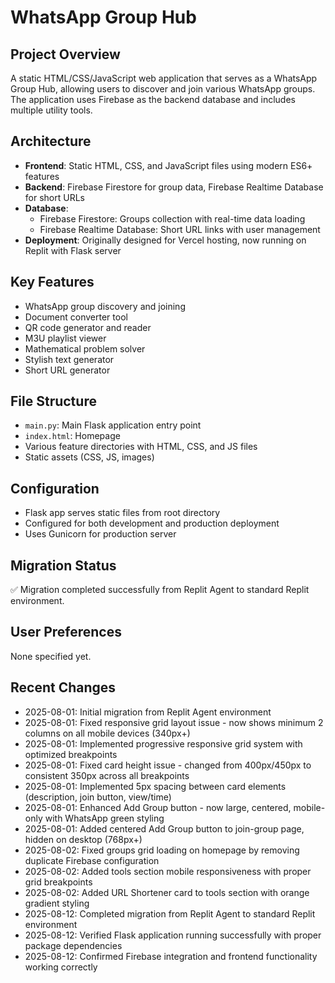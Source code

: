 # WhatsApp Group Hub

## Project Overview
A static HTML/CSS/JavaScript web application that serves as a WhatsApp Group Hub, allowing users to discover and join various WhatsApp groups. The application uses Firebase as the backend database and includes multiple utility tools.

## Architecture
- **Frontend**: Static HTML, CSS, and JavaScript files using modern ES6+ features
- **Backend**: Firebase Firestore for group data, Firebase Realtime Database for short URLs
- **Database**: 
  - Firebase Firestore: Groups collection with real-time data loading
  - Firebase Realtime Database: Short URL links with user management
- **Deployment**: Originally designed for Vercel hosting, now running on Replit with Flask server

## Key Features
- WhatsApp group discovery and joining
- Document converter tool
- QR code generator and reader
- M3U playlist viewer
- Mathematical problem solver
- Stylish text generator
- Short URL generator

## File Structure
- `main.py`: Main Flask application entry point
- `index.html`: Homepage
- Various feature directories with HTML, CSS, and JS files
- Static assets (CSS, JS, images)

## Configuration
- Flask app serves static files from root directory
- Configured for both development and production deployment
- Uses Gunicorn for production server

## Migration Status
✅ Migration completed successfully from Replit Agent to standard Replit environment.

## User Preferences
None specified yet.

## Recent Changes
- 2025-08-01: Initial migration from Replit Agent environment
- 2025-08-01: Fixed responsive grid layout issue - now shows minimum 2 columns on all mobile devices (340px+)
- 2025-08-01: Implemented progressive responsive grid system with optimized breakpoints
- 2025-08-01: Fixed card height issue - changed from 400px/450px to consistent 350px across all breakpoints
- 2025-08-01: Implemented 5px spacing between card elements (description, join button, view/time)
- 2025-08-01: Enhanced Add Group button - now large, centered, mobile-only with WhatsApp green styling
- 2025-08-01: Added centered Add Group button to join-group page, hidden on desktop (768px+)
- 2025-08-02: Fixed groups grid loading on homepage by removing duplicate Firebase configuration
- 2025-08-02: Added tools section mobile responsiveness with proper grid breakpoints
- 2025-08-02: Added URL Shortener card to tools section with orange gradient styling
- 2025-08-12: Completed migration from Replit Agent to standard Replit environment
- 2025-08-12: Verified Flask application running successfully with proper package dependencies
- 2025-08-12: Confirmed Firebase integration and frontend functionality working correctly